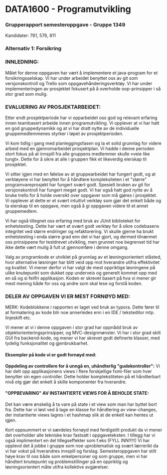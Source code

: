 # DATA1600 - Programutvikling

### Grupperapport semesteroppgave - Gruppe 1349

Kandidater: 761, 576, 811

### Alternativ 1: Forsikring

### INNLEDNING:

Målet for denne oppgaven har vært å implementere et java-program for et forsikringsselskap. Vi har under arbeidet benyttet oss av git som versjonskontroll og Trello som oppgavehånderingsverktøy. Vi har under implementeringen av prosjektet fokusert på å overholde oop-prinsipper i så stor grad som mulig. 

### EVALUERING AV PROSJEKTARBEIDET:

Etter endt prosjektperiode har vi opparbeidet oss god og relevant erfaring innen teambasert arbeide innen programutvikling. Vi opplever at vi har hatt en god gruppedynamikk og at vi har dratt nytte av de individuelle gruppemedlemmenes styrker i løpet av prosjektperioden.

Vi kom tidlig i gang med planleggingsfasen og la et solid grunnlag for videre arbeid med en gjennomarbeidet prosjektplan. Vi hadde i denne perioden stort fokus på at innspill fra alle gruppens medlemmer skulle «veie like tungt». Dette for å sikre at alle i gruppen fikk et likeverdig eierskap til prosjektet.

Vi sitter igjen med en følelse av at gruppearbeidet har fungert godt, og at verktøyene vi har benyttet for å håndtere kompleksiteten i et "større" programvareprosjekt har fungert svært godt. Spesielt bruken av git for versjonskontroll har fungert meget godt. Vi har også hatt god nytte av å bruke trello for å holde oversikt over oppgaver som må gjøres i prosjektet. Vi opplever at dette er et svært intuitivt verktøy som gjør det enkelt både og ta eierskap til en oppgave, men også å gi oppgaven videre til et annet gruppemedlem. 

Vi har også tillegnet oss erfaring med bruk av JUnit biblioteket for enhetstesting. Dette har vært et svært godt verktøy for å sikre codebasens integritet ved større endringer og refaktorering. Vi skulle gjerne ha brukt enhetstesting i enda større grad enn det vi har gjort, og dermed tilnærmet oss prinsippene for testdrevet utvikling, men grunnet noe begrenset tid har ikke dette vært mulig å fult ut gjennomføre i denne omgang. 

Valg av programkode er utviklet på grunnlag av et løsningsorientert ståsted, hvor alternative løsninger har blitt veid opp mot hverandre utifra effektivitet og kvalitet. Vi mener derfor vi har valgt de mest oppriktige løsningene på ulike knutepunkt som dukket opp underveis og generelt kommet opp med en så og si feilfri applikasjon. Koden er skrevet basert på hva vi mener gir mest mening både for oss og andre som skal lese og forstå koden. 


### DELER AV OPPGAVEN VI ER MEST FORNØYD MED:

MERK: Kodeblokkene i rapporten er laget ved bruk av typora. Dette fører til at formatering av kode blir noe annerledes enn i en IDE / teksteditor mtp. linjeskift etc.

Vi mener at vi i denne oppgaven i stor grad har oppnådd bruk av objektorienteringsprinsipper, og MVC-designmønster. Vi har i stor grad skilt GUI fra backend-kode, og  mener vi har skrevet godt definerte klasser, med tydelig funksjonalitet og gjenbrukbarhet. 

#### Eksempler på kode vi er godt fornøyd med:

**Oppdeling av controllere for å unngå en, uhåndterlig "gudekontroller":**
Vi har delt opp applikasjonens views i flere forskjellige fxml-filer som hver benytter sin egen controller. Dette holder komplekstiteten på et håndterbart nivå otg gjør det enkelt å skille komponenter fra hverandre. 



#### "OPPBEVARING" AV INSTANTIERTE VIEWS FOR Å BEHOLDE STATE:

Det kan være ønskelig å ta vare på state i et view som man har byttet bort fra. Dette har vi løst ved å lage en klasse for håndtering av view-changes, der instantierte views lagres i et hashmap slik at de enkelt kan hentes ut igjen.

Kort oppsummert er vi særdeles fornøyd med ferdigstilt produkt da vi mener det overholder alle tekniske krav fastsatt i oppgaveteksten. I tillegg har vi også implimentert en del tillegseffekter som f.eks (FYLL INN!!!!!)
Vi har opplevd det å jobbe i gruppe som noe uproblematisk og svært lærrerikt da vi har vokst på hverandres innspill og forslag. Semesteroppgaven har stilt høye krav til oss både som enkelpersoner og som gruppe, men vi har håndtert knutepunkt og problemstillinger på en oppriktig og løsningsorientert måte utifra kollektive avgjørelser. 


